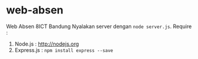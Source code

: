 # web-absen
Web Absen 8ICT Bandung
Nyalakan server dengan `node server.js`.
Require :
1. Node.js    : http://nodejs.org
2. Express.js : `npm install express --save`
